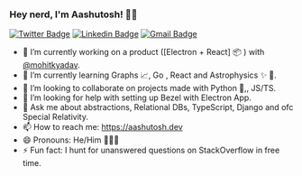 ### Hey nerd, I'm Aashutosh! 👋🏻
[![Twitter Badge](https://img.shields.io/badge/-@AashutoshRathi-1ca0f1?style=flat-square&labelColor=1ca0f1&logo=twitter&logoColor=white&link=https://twitter.com/AashutoshRathi)](https://twitter.com/AashutoshRathi) [![Linkedin Badge](https://img.shields.io/badge/-aashutoshrathi-blue?style=flat-square&logo=Linkedin&logoColor=white&link=https://www.linkedin.com/in/aashutoshrathi/)](https://www.linkedin.com/in/aashutoshrathi/)
[![Gmail Badge](https://img.shields.io/badge/-me@aashutosh.dev-c14438?style=flat-square&logo=Gmail&logoColor=white&link=mailto:me@aashutosh.dev)](mailto:me@aashutosh.dev)

- 🔭  I’m currently working on a product ([Electron + React] :package: ) with [@mohitkyadav](https://github.com/mohitkyadav).
- 🌱  I’m currently learning Graphs 📈, Go , React and Astrophysics ✨ 🔭.
- 👯  I’m looking to collaborate on projects made with Python 🐍,, JS/TS.
- 🤔  I’m looking for help with setting up Bezel with Electron App.
- 💬  Ask me about abstractions, Relational DBs, TypeScript, Django and ofc Special Relativity.
- 📫  How to reach me: https://aashutosh.dev
- 😄  Pronouns: He/Him 🙍🏻‍♂️
- ⚡ Fun fact: I hunt for unanswered questions on StackOverflow in free time.
